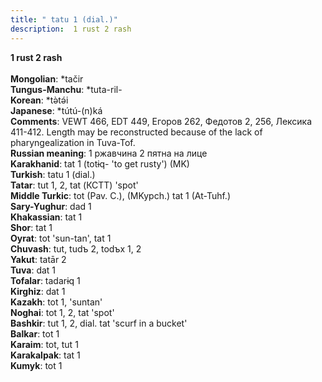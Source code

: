 ```yaml
---
title: " tatu 1 (dial.)"
description:  1 rust 2 rash
---
```

<p data-pagefind-weight="0.5">
<strong> 1 rust 2 rash</strong><br><br>
<strong>Mongolian</strong>:  *tačir<br>
<strong>Tungus-Manchu</strong>:  *tuta-ril-<br>
<strong>Korean</strong>:  *tǝ̀tǝ́i<br>
<strong>Japanese</strong>:  *tútú-(n)ká<br>
<strong>Comments</strong>:  VEWT 466, EDT 449, Егоров 262, Федотов 2, 256, Лексика 411-412. Length may be reconstructed because of the lack of pharyngealization in Tuva-Tof.<br>
<strong>Russian meaning</strong>:  1 ржавчина 2 пятна на лице<br>
<strong>Karakhanid</strong>:  tat 1 (totɨq- 'to get rusty') (MK)<br>
<strong>Turkish</strong>:  tatu 1 (dial.)<br>
<strong>Tatar</strong>:  tut 1, 2, tat (КСТТ) 'spot'<br>
<strong>Middle Turkic</strong>:  tot (Pav. C.), (MKypch.) tat 1 (At-Tuhf.)<br>
<strong>Sary-Yughur</strong>:  dad 1<br>
<strong>Khakassian</strong>:  tat 1<br>
<strong>Shor</strong>:  tat 1<br>
<strong>Oyrat</strong>:  tot 'sun-tan', tat 1<br>
<strong>Chuvash</strong>:  tut, tudъ 2, todъx 1, 2<br>
<strong>Yakut</strong>:  tatār 2<br>
<strong>Tuva</strong>:  dat 1<br>
<strong>Tofalar</strong>:  tadarɨq 1<br>
<strong>Kirghiz</strong>:  dat 1<br>
<strong>Kazakh</strong>:  tot 1, 'suntan'<br>
<strong>Noghai</strong>:  tot 1, 2, tat 'spot'<br>
<strong>Bashkir</strong>:  tut 1, 2, dial. tat 'scurf in a bucket'<br>
<strong>Balkar</strong>:  tot 1<br>
<strong>Karaim</strong>:  tot, tut 1<br>
<strong>Karakalpak</strong>:  tat 1<br>
<strong>Kumyk</strong>:  tot 1<br>

</p>

